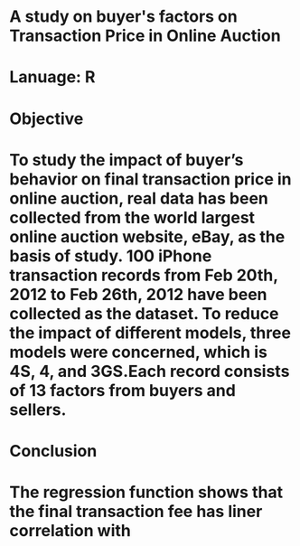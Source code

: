 # A study on buyer's factors on Transaction Price in Online Auction
# Lanuage: R 

# Objective
# To study the impact of buyer’s behavior on final transaction price in online auction, real data has been collected from the world largest online auction website, eBay, as the basis of study. 100 iPhone transaction records from Feb 20th, 2012 to Feb 26th, 2012 have been collected as the dataset. To reduce the impact of different models, three models were concerned, which is 4S, 4, and 3GS.Each record consists of 13 factors from buyers and sellers.

# Conclusion  
# The regression function shows that the final transaction fee has liner correlation with 

